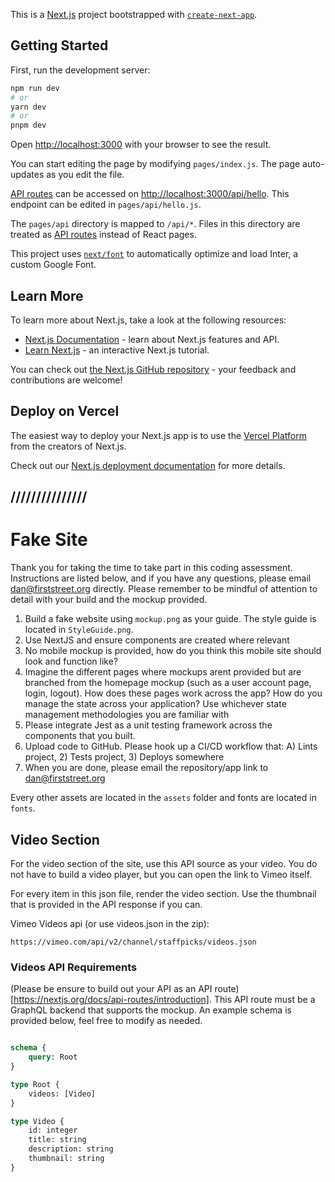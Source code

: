 This is a [Next.js](https://nextjs.org/) project bootstrapped with [`create-next-app`](https://github.com/vercel/next.js/tree/canary/packages/create-next-app).

## Getting Started

First, run the development server:

```bash
npm run dev
# or
yarn dev
# or
pnpm dev
```

Open [http://localhost:3000](http://localhost:3000) with your browser to see the result.

You can start editing the page by modifying `pages/index.js`. The page auto-updates as you edit the file.

[API routes](https://nextjs.org/docs/api-routes/introduction) can be accessed on [http://localhost:3000/api/hello](http://localhost:3000/api/hello). This endpoint can be edited in `pages/api/hello.js`.

The `pages/api` directory is mapped to `/api/*`. Files in this directory are treated as [API routes](https://nextjs.org/docs/api-routes/introduction) instead of React pages.

This project uses [`next/font`](https://nextjs.org/docs/basic-features/font-optimization) to automatically optimize and load Inter, a custom Google Font.

## Learn More

To learn more about Next.js, take a look at the following resources:

- [Next.js Documentation](https://nextjs.org/docs) - learn about Next.js features and API.
- [Learn Next.js](https://nextjs.org/learn) - an interactive Next.js tutorial.

You can check out [the Next.js GitHub repository](https://github.com/vercel/next.js/) - your feedback and contributions are welcome!

## Deploy on Vercel

The easiest way to deploy your Next.js app is to use the [Vercel Platform](https://vercel.com/new?utm_medium=default-template&filter=next.js&utm_source=create-next-app&utm_campaign=create-next-app-readme) from the creators of Next.js.

Check out our [Next.js deployment documentation](https://nextjs.org/docs/deployment) for more details.



## ///////////////
# Fake Site

Thank you for taking the time to take part in this coding assessment. Instructions are listed below, and if you have any questions, please email dan@firststreet.org directly. Please remember to be mindful of attention to detail with your build and the mockup provided.


1. Build a fake website using `mockup.png` as your guide. The style guide is located in `StyleGuide.png`.
2. Use NextJS and ensure components are created where relevant
3. No mobile mockup is provided, how do you think this mobile site should look and function like?
4. Imagine the different pages where mockups arent provided but are branched from the homepage mockup (such as a user account page, login, logout). How does these pages work across the app? How do you manage the state across your application? Use whichever state management methodologies you are familiar with
5. Please integrate Jest as a unit testing framework across the components that you built.
6. Upload code to GitHub. Please hook up a CI/CD workflow that: A) Lints project, 2) Tests project, 3) Deploys somewhere
7. When you are done, please email the repository/app link to dan@firststreet.org

Every other assets are located in the `assets` folder and fonts are located in `fonts`.

## Video Section

For the video section of the site, use this API source as your video. You do not have to build a video player, but you can open the link to Vimeo itself.

For every item in this json file, render the video section. Use the thumbnail that is provided in the API response if you can.

Vimeo Videos api (or use videos.json in the zip):

```
https://vimeo.com/api/v2/channel/staffpicks/videos.json
```

### Videos API Requirements

(Please be ensure to build out your API as an API route)[https://nextjs.org/docs/api-routes/introduction]. This API route must be a GraphQL backend that supports the mockup. An example schema is provided below, feel free to modify as needed.

```graphql

schema {
	query: Root
}

type Root {
	videos: [Video]
}

type Video {
	id: integer
	title: string
	description: string
	thumbnail: string
}

```
